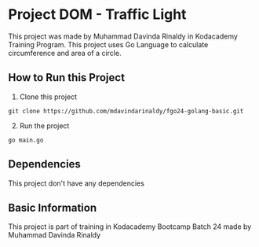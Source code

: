 # Project DOM - Traffic Light

This project was made by Muhammad Davinda Rinaldy in Kodacademy Training Program. This project uses Go Language to calculate circumference and area of a circle.

## How to Run this Project

1. Clone this project
```
git clone https://github.com/mdavindarinaldy/fgo24-golang-basic.git
``` 
2. Run the project
```
go main.go
```

## Dependencies
This project don't have any dependencies

## Basic Information
This project is part of training in Kodacademy Bootcamp Batch 24 made by Muhammad Davinda Rinaldy